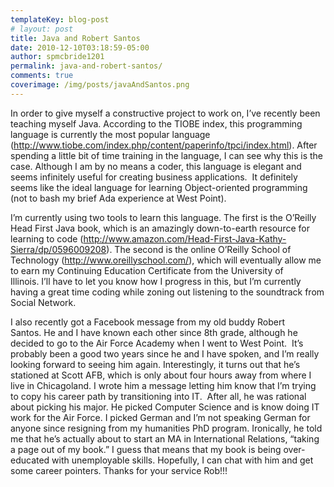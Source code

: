 ```yaml
---
templateKey: blog-post
# layout: post
title: Java and Robert Santos
date: 2010-12-10T03:18:59-05:00
author: spmcbride1201
permalink: java-and-robert-santos/
comments: true
coverimage: /img/posts/javaAndSantos.png
---
```

In order to give myself a constructive project to work on, I’ve recently been teaching myself Java. According to the TIOBE index, this programming language is currently the most popular language (<a href="http://www.tiobe.com/index.php/content/paperinfo/tpci/index.html">http://www.tiobe.com/index.php/content/paperinfo/tpci/index.html</a>). After spending a little bit of time training in the language, I can see why this is the case. Although I am by no means a coder, this language is elegant and seems infinitely useful for creating business applications.  It definitely seems like the ideal language for learning Object-oriented programming (not to bash my brief Ada experience at West Point).

I’m currently using two tools to learn this language. The first is the O’Reilly Head First Java book, which is an amazingly down-to-earth resource for learning to code (<a href="http://www.amazon.com/Head-First-Java-Kathy-Sierra/dp/0596009208">http://www.amazon.com/Head-First-Java-Kathy-Sierra/dp/0596009208</a>). The second is the online O’Reilly School of Technology (<a href="http://www.oreillyschool.com/">http://www.oreillyschool.com/</a>), which will eventually allow me to earn my Continuing Education Certificate from the University of Illinois. I’ll have to let you know how I progress in this, but I’m currently having a great time coding while zoning out listening to the soundtrack from Social Network.

I also recently got a Facebook message from my old buddy Robert Santos. He and I have known each other since 8th grade, although he decided to go to the Air Force Academy when I went to West Point.  It’s probably been a good two years since he and I have spoken, and I’m really looking forward to seeing him again. Interestingly, it turns out that he’s stationed at Scott AFB, which is only about four hours away from where I live in Chicagoland. I wrote him a message letting him know that I’m trying to copy his career path by transitioning into IT.  After all, he was rational about picking his major. He picked Computer Science and is know doing IT work for the Air Force. I picked German and I’m not speaking German for anyone since resigning from my humanities PhD program. Ironically, he told me that he’s actually about to start an MA in International Relations, “taking a page out of my book.” I guess that means that my book is being over-educated with unemployable skills. Hopefully, I can chat with him and get some career pointers. Thanks for your service Rob!!!
